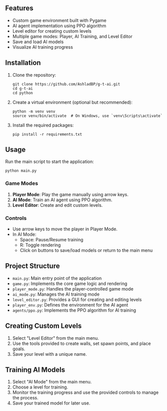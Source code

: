 ## Features

- Custom game environment built with Pygame
- AI agent implementation using PPO algorithm
- Level editor for creating custom levels
- Multiple game modes: Player, AI Training, and Level Editor
- Save and load AI models
- Visualize AI training progress

## Installation

1. Clone the repository:
   ```
   git clone https://github.com/AshladBP/g-t-ai.git
   cd g-t-ai
   cd python
   ```

2. Create a virtual environment (optional but recommended):
   ```
   python -m venv venv
   source venv/bin/activate  # On Windows, use `venv\Scripts\activate`
   ```

3. Install the required packages:
   ```
   pip install -r requirements.txt
   ```

## Usage

Run the main script to start the application:

```
python main.py
```

### Game Modes

1. **Player Mode**: Play the game manually using arrow keys.
2. **AI Mode**: Train an AI agent using PPO algorithm.
3. **Level Editor**: Create and edit custom levels.

### Controls

- Use arrow keys to move the player in Player Mode.
- In AI Mode:
  - Space: Pause/Resume training
  - R: Toggle rendering
  - Click on buttons to save/load models or return to the main menu

## Project Structure

- `main.py`: Main entry point of the application
- `game.py`: Implements the core game logic and rendering
- `player_mode.py`: Handles the player-controlled game mode
- `ai_mode.py`: Manages the AI training mode
- `level_editor.py`: Provides a GUI for creating and editing levels
- `player_env.py`: Defines the environment for the AI agent
- `agents/ppo.py`: Implements the PPO algorithm for AI training

## Creating Custom Levels

1. Select "Level Editor" from the main menu.
2. Use the tools provided to create walls, set spawn points, and place goals.
3. Save your level with a unique name.

## Training AI Models

1. Select "AI Mode" from the main menu.
2. Choose a level for training.
3. Monitor the training progress and use the provided controls to manage the process.
4. Save your trained model for later use.